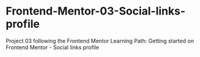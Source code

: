 # Frontend-Mentor-03-Social-links-profile
Project 03 following the Frontend Mentor Learning Path: Getting started on Frontend Mentor - Social links profile
